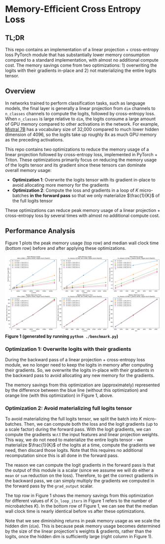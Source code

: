 # Memory-Efficient Cross Entropy Loss

## TL;DR

This repo contains an implementation of a linear projection + cross-entropy loss PyTorch module that has substantially lower memory consumption compared to a standard implementation, with almost no additional compute cost. The memory savings come from two optimizations: 1) overwriting the logits with their gradients in-place and 2) not materializing the entire logits tensor.

## Overview

In networks trained to perform classification tasks, such as language models, the final layer is generally a linear projection from `dim` channels to `n_classes` channels to compute the logits, followed by cross-entropy loss. When `n_classes` is large relative to `dim`, the logits consume a large amount of GPU memory compared to other activations in the network. For example, [Mistral 7B](https://arxiv.org/abs/2310.06825) has a vocabulary size of 32,000 compared to much lower hidden dimension of 4096, so the logits take up roughly 8x as much GPU memory as the preceding activations.

This repo contains two optimizations to reduce the memory usage of a linear projection followed by cross-entropy loss, implemented in PyTorch + Triton. These optimizations primarily focus on reducing the memory usage of the logits tensor and its gradient since these tensors can dominate overall memory usage:
* **Optimization 1**: Overwrite the logits tensor with its gradient in-place to avoid allocating more memory for the gradients
* **Optimization 2**: Compute the loss and gradients in a loop of $K$ micro-batches **in the forward pass** so that we only materialize $\frac{1}{K}$ of the full logits tensor

These optimizations can reduce peak memory usage of a linear projection + cross-entropy loss by several times with almost no additional compute cost.


## Performance Analysis

Figure 1 plots the peak memory usage (top row) and median wall clock time (bottom row) before and after applying these optimizations.

![Figure 1](benchmark_data/plots.png)
**Figure 1 (generated by running `python ./benchmark.py`)**

### Optimization 1: Overwrite logits with their gradients

During the backward pass of a linear projection + cross-entropy loss module, we no longer need to keep the logits in memory after computing their gradients. So, we overwrite the logits in-place with their gradients in the backward pass to avoid allocating any new memory for the gradients.

The memory savings from this optimization are (approximately) represented by the difference between the blue line (without this optimization) and orange line (with this optimization) in Figure 1, above.

### Optimization 2: Avoid materializing full logits tensor

To avoid materializing the full logits tensor, we split the batch into $K$ micro-batches. Then, we can compute both the loss and the logit gradients (up to a scale factor) during the forward pass. With the logit gradients, we can compute the gradients w.r.t the input features and linear projection weights. This way, we do not need to materialize the entire logits tensor - we materialize $\frac{1}{K}$ of the logits at a time, compute the gradients we need, then discard those logits. Note that this requires no additional recomputation since this is all done in the forward pass.

The reason we can compute the logit gradients in the forward pass is that the output of this module is a scalar (since we assume we will do either a `mean` or `sum` reduction on the loss). Therefore, to get the correct gradients in the backward pass, we can simply multiply the gradients we computed in the forward pass by the `grad_output` scalar.

The top row in Figure 1 shows the memory savings from this optimization for different values of $K$ (`n_loop_iters` in Figure 1 refers to the number of microbatches $K$). In the bottom row of Figure 1, we can see that the median wall clock time is nearly identical before vs after these optimizations.

Note that we see diminishing returns in peak memory usage as we scale the hidden dim (`dim`). This is because peak memory usage becomes determined by the size of the linear projection's weights & gradients, rather than the logits, once the hidden dim is sufficiently large (right column in Figure 1).
